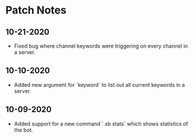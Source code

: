 
# Patch Notes

## 10-21-2020

- Fixed bug where channel keywords were triggering on every channel in a server.

## 10-10-2020

- Added new argument for \`keyword\` to list out all current keywords in a server.

## 10-09-2020

- Added support for a new command \`.sb stats\` which shows statistics of the bot.
